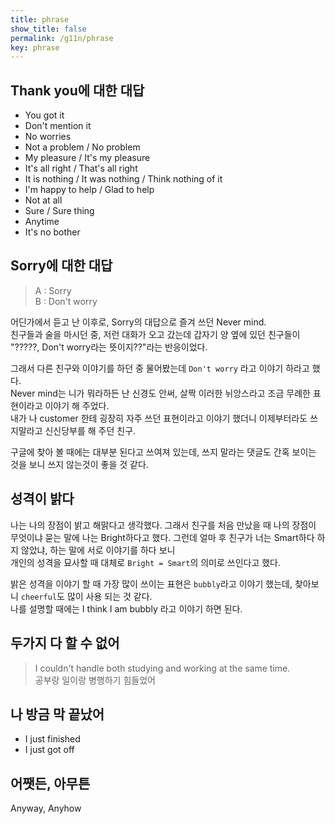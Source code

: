 ```yaml
---
title: phrase
show_title: false
permalink: /g11n/phrase
key: phrase
---
```

## Thank you에 대한 대답
- You got it
- Don't mention it
- No worries
- Not a problem / No problem
- My pleasure / It's my pleasure
- It's all right / That's all right
- It is nothing / It was nothing / Think nothing of it
- I'm happy to help / Glad to help
- Not at all
- Sure / Sure thing
- Anytime
- It's no bother

## Sorry에 대한 대답
> A : Sorry  
> B : Don't worry

어딘가에서 듣고 난 이후로, Sorry의 대답으로 즐겨 쓰던 Never mind.  
친구들과 술을 마시던 중, 저런 대화가 오고 갔는데 갑자기 양 옆에 있던 친구들이 "?????, Don't worry라는 뜻이지??"라는 반응이었다.
  
그래서 다른 친구와 이야기를 하던 중 물어봤는데 `Don't worry` 라고 이야기 하라고 했다.  
Never mind는 니가 뭐라하든 난 신경도 안써, 살짝 이러한 뉘앙스라고 조금 무례한 표현이라고 이야기 해 주었다.  
내가 나 customer 한테 굉장히 자주 쓰던 표현이라고 이야기 했더니 이제부터라도 쓰지말라고 신신당부를 해 주던 친구.

구글에 찾아 볼 때에는 대부분 된다고 쓰여져 있는데, 쓰지 말라는 댓글도 간혹 보이는 것을 보니 쓰지 않는것이 좋을 것 같다.

## 성격이 밝다
나는 나의 장점이 밝고 해맑다고 생각했다. 그래서 친구를 처음 만났을 때 나의 장점이 무엇이냐 묻는 말에 나는 Bright하다고 했다.
그런데 얼마 후 친구가 너는 Smart하다 하지 않았냐, 하는 말에 서로 이야기를 하다 보니  
개인의 성격을 묘사할 때 대체로 `Bright = Smart`의 의미로 쓰인다고 했다.

밝은 성격을 이야기 할 때 가장 많이 쓰이는 표현은 `bubbly`라고 이야기 했는데, 찾아보니 `cheerful`도 많이 사용 되는 것 같다.  
나를 설명할 때에는 I think I am bubbly 라고 이야기 하면 된다.



## 두가지 다 할 수 없어
> I couldn't handle both studying and working at the same time.  
> 공부랑 일이랑 병행하기 힘들었어

## 나 방금 막 끝났어
- I just finished
- I just got off

## 어쨋든, 아무튼
Anyway, Anyhow